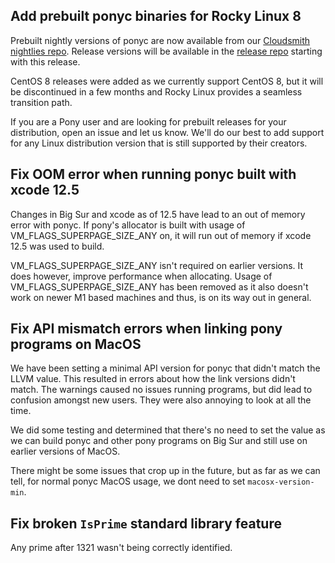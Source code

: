 ## Add prebuilt ponyc binaries for Rocky Linux 8

Prebuilt nightly versions of ponyc are now available from our [Cloudsmith nightlies repo](https://cloudsmith.io/~ponylang/repos/nightlies/packages/). Release versions will be available in the [release repo](https://cloudsmith.io/~ponylang/repos/releases/packages/) starting with this release.

CentOS 8 releases were added as we currently support CentOS 8, but it will be discontinued in a few months and Rocky Linux provides a seamless transition path.

If you are a Pony user and are looking for prebuilt releases for your distribution, open an issue and let us know. We'll do our best to add support for any Linux distribution version that is still supported by their creators.

## Fix OOM error when running ponyc built with xcode 12.5

Changes in Big Sur and xcode as of 12.5 have lead to an out of memory error with ponyc. If pony's allocator is built with usage of VM_FLAGS_SUPERPAGE_SIZE_ANY on, it will run out of memory if xcode 12.5 was used to build.

VM_FLAGS_SUPERPAGE_SIZE_ANY isn't required on earlier versions. It does however, improve performance when allocating. Usage of VM_FLAGS_SUPERPAGE_SIZE_ANY has been removed as it also doesn't work on newer M1 based machines and thus, is on its way out in general.

## Fix API mismatch errors when linking pony programs on MacOS

We have been setting a minimal API version for ponyc that didn't match the LLVM value. This resulted in errors about how the link versions didn't match. The warnings caused no issues running programs, but did lead to confusion amongst new users. They were also annoying to look at all the time.

We did some testing and determined that there's no need to set the value as we can build ponyc and other pony programs on Big Sur and still use on earlier versions of MacOS.

There might be some issues that crop up in the future, but as far as we can tell, for normal ponyc MacOS usage, we dont need to set `macosx-version-min`.

## Fix broken `IsPrime` standard library feature

Any prime after 1321 wasn't being correctly identified.

